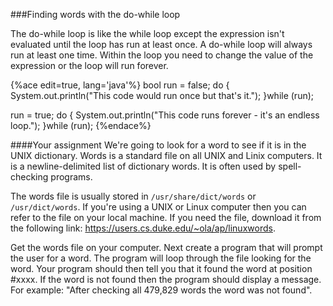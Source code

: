 <!--djw:done-->
###Finding words with the do-while loop

The do-while loop is like the while loop except the expression isn't evaluated until the loop has run at least once. A do-while loop will always run at least one time. Within the loop you need to change the value of the expression or the loop will run forever.

{%ace edit=true, lang='java'%}
bool run = false;
do {
    System.out.println("This code would run once but that's it.");
}while (run);

run = true;
do {
    System.out.println("This code runs forever - it's an endless loop."); 
}while (run);
{%endace%}

####Your assignment
We're going to look for a word to see if it is in the UNIX dictionary. Words is a standard file on all UNIX and Linix computers. It is a newline-delimited list of dictionary words. It is often used  by spell-checking programs.

The words file is usually stored in ```/usr/share/dict/words``` or ```/usr/dict/words```.
If you're using a UNIX or Linux computer then you can refer to the file on your local machine. If you need the file, download it from the following link: https://users.cs.duke.edu/~ola/ap/linuxwords.

Get the words file on your computer. Next create a program that will prompt the user for a word. The program will loop through the file looking for the word. Your program should then tell you that it found the word at position #xxxx. If the word is not found then the program should display a message. For example: "After checking all 479,829 words the word was not found".